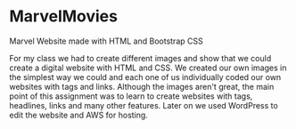 # MarvelMovies
Marvel Website made with HTML and Bootstrap CSS

For my class we had to create different images and show that we could create a digital website with HTML and CSS. We created our own images in the simplest way we could and each one of us individually coded our own websites with tags and links. Although the images aren't great, the main point of this assignment was to learn to create websites with tags, headlines, links and many other features. Later on we used WordPress to edit the website and AWS for hosting.
